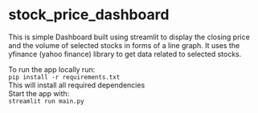 # stock_price_dashboard
This is simple Dashboard built using streamlit to display the closing price and the volume of selected stocks in forms of a line graph.
It uses the yfinance (yahoo finance) library to get data related to selected stocks.

To run the app locally run:<br>
`pip install -r requirements.txt` <br>
This will install all required dependencies<br>
Start the app with:<br>
`streamlit run main.py`
